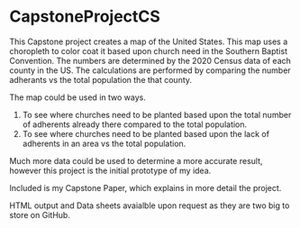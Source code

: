 # CapstoneProjectCS
This Capstone project creates a map of the United States. This map uses a choropleth to color coat it based upon church need in the Southern Baptist Convention.
The numbers are determined by the 2020 Census data of each county in the US.
The calculations are performed by comparing the number adherants vs the total population the that county.

The map could be used in two ways.
1. To see where churches need to be planted based upon the total number of adherents already there compared to the total population.
2. To see where churches need to be planted based upon the lack of adherents in an area vs the total population.

Much more data could be used to determine a more accurate result, however this project is the initial prototype of my idea.

Included is my Capstone Paper, which explains in more detail the project.


HTML output and Data sheets avaialble upon request as they are two big to store on GitHub.
